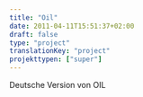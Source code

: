 ```yaml
---
title: "Oil"
date: 2011-04-11T15:51:37+02:00
draft: false
type: "project"
translationKey: "project"
projekttypen: ["super"]
---
```

Deutsche Version von OIL 
